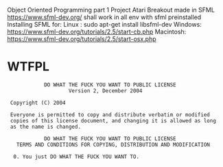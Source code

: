 Object Oriented Programming part 1 Project
Atari Breakout
made in SFML https://www.sfml-dev.org/
shall work in all env with sfml preinstalled
Installing SFML for:
	Linux : 
		sudo apt-get install libsfml-dev
	Windows:
		https://www.sfml-dev.org/tutorials/2.5/start-cb.php
	Macintosh:
		https://www.sfml-dev.org/tutorials/2.5/start-osx.php




WTFPL
=====

```
            DO WHAT THE FUCK YOU WANT TO PUBLIC LICENSE
                    Version 2, December 2004

 Copyright (C) 2004 

 Everyone is permitted to copy and distribute verbatim or modified
 copies of this license document, and changing it is allowed as long
 as the name is changed.

            DO WHAT THE FUCK YOU WANT TO PUBLIC LICENSE
   TERMS AND CONDITIONS FOR COPYING, DISTRIBUTION AND MODIFICATION

  0. You just DO WHAT THE FUCK YOU WANT TO.
```
